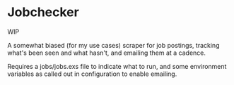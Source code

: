 # Jobchecker

WIP

A somewhat biased (for my use cases) scraper for job postings, tracking what's been seen and what hasn't, and emailing them at a cadence.

Requires a jobs/jobs.exs file to indicate what to run, and some environment variables as called out in configuration to enable emailing.
